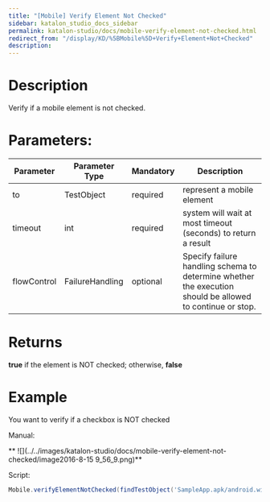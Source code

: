 ```yaml
---
title: "[Mobile] Verify Element Not Checked" 
sidebar: katalon_studio_docs_sidebar
permalink: katalon-studio/docs/mobile-verify-element-not-checked.html 
redirect_from: "/display/KD/%5BMobile%5D+Verify+Element+Not+Checked" 
description: 
---
```

Description
===========

Verify if a mobile element is not checked.    

Parameters:  
=============

<table><thead><tr><th>Parameter</th><th>Parameter Type</th><th>Mandatory</th><th>Description</th></tr></thead><tbody><tr><td><span>to</span></td><td><span>TestObject&nbsp;</span></td><td><span>required</span></td><td>represent a mobile element</td></tr><tr><td><span>timeout&nbsp;</span></td><td><span>int</span></td><td><span>required</span></td><td>system will wait at most timeout (seconds) to return a result</td></tr><tr><td><span>flowControl</span></td><td><span>FailureHandling</span></td><td><span>optional</span></td><td><span>Spec</span><span>ify </span><a>failure handling</a><span> schema to determine whether the execution should be allowed to continue or stop.</span></td></tr></tbody></table>

Returns
=======

**true** if the element is NOT checked; otherwise, **false**

Example
=======

You want to verify if a checkbox is NOT checked 

Manual: 

** ![](../../images/katalon-studio/docs/mobile-verify-element-not-checked/image2016-8-15 9_56_9.png)**

Script:

```groovy
Mobile.verifyElementNotChecked(findTestObject('SampleApp.apk/android.widget.CheckBox - Checkbox0'), 10)
```